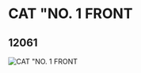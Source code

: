 # CAT "NO. 1 FRONT
## 12061
![CAT "NO. 1 FRONT](https://lc-www-live-s.legocdn.com/media/bricks/5/2/6018944.jpg)